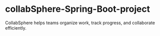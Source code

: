 # collabSphere-Spring-Boot-project
CollabSphere helps teams organize work, track progress, and collaborate efficiently.
